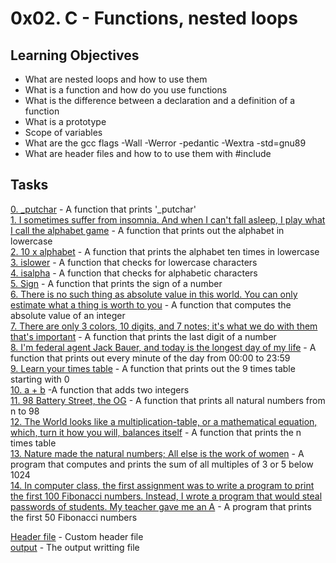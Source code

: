 # 0x02. C - Functions, nested loops

## Learning Objectives
- What are nested loops and how to use them
- What is a function and how do you use functions
- What is the difference between a declaration and a definition of a function
- What is a prototype
- Scope of variables
- What are the gcc flags -Wall -Werror -pedantic -Wextra -std=gnu89
- What are header files and how to to use them with #include

## Tasks
[0. _putchar](0-putchar.c) - A function that prints '_putchar'  
[1. I sometimes suffer from insomnia. And when I can't fall asleep, I play what I call the alphabet game](1-alphabet.c) - A function that prints out the alphabet in lowercase  
[2. 10 x alphabet](2-print_alphabet_x10.c) - A function that prints the alphabet ten times in lowercase  
[3. islower](3-islower.c) - A function that checks for lowercase characters  
[4. isalpha](4-isalpha.c) - A function that checks for alphabetic characters  
[5. Sign](5-sign.c) - A function that prints the sign of a number  
[6. There is no such thing as absolute value in this world. You can only estimate what a thing is worth to you](6-abs.c) - A function that computes the absolute value of an integer  
[7. There are only 3 colors, 10 digits, and 7 notes; it's what we do with them that's important](7-print_last_digit.c) - A function that prints the last digit of a number  
[8. I'm federal agent Jack Bauer, and today is the longest day of my life](8-24_hours.c) - A function that prints out every minute of the day from 00:00 to  23:59  
[9. Learn your times table](9-times_tables.c) - A function that prints out the 9 times table starting with 0  
[10. a + b](10-add.c) -A function that adds two integers  
[11. 98 Battery Street, the OG](11-print_to_98.c) - A function that prints all natural numbers from n to 98  
[12. The World looks like a multiplication-table, or a mathematical equation, which, turn it how you will, balances itself](100-times_table.c) - A function that prints the n times table  
[13. Nature made the natural numbers; All else is the work of women](101-natural.c) - A program that computes and prints the sum of all multiples of 3 or 5 below 1024  
[14. In computer class, the first assignment was to write a program to print the first 100 Fibonacci numbers. Instead, I wrote a program that would steal passwords of students. My teacher gave me an A](102-fibonacci.c) - A program that prints the first 50 Fibonacci numbers  


[Header file](main.h) - Custom header file  
[output](_putchar.c) - The output writting file
